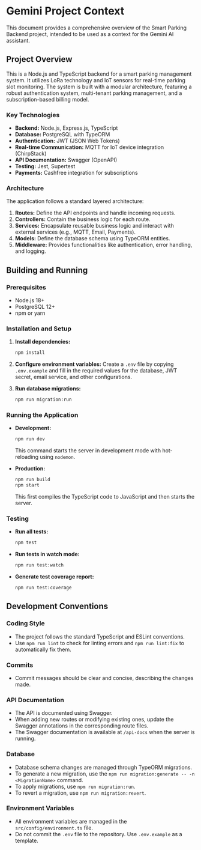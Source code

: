 # Gemini Project Context

This document provides a comprehensive overview of the Smart Parking Backend project, intended to be used as a context for the Gemini AI assistant.

## Project Overview

This is a Node.js and TypeScript backend for a smart parking management system. It utilizes LoRa technology and IoT sensors for real-time parking slot monitoring. The system is built with a modular architecture, featuring a robust authentication system, multi-tenant parking management, and a subscription-based billing model.

### Key Technologies

*   **Backend:** Node.js, Express.js, TypeScript
*   **Database:** PostgreSQL with TypeORM
*   **Authentication:** JWT (JSON Web Tokens)
*   **Real-time Communication:** MQTT for IoT device integration (ChirpStack)
*   **API Documentation:** Swagger (OpenAPI)
*   **Testing:** Jest, Supertest
*   **Payments:** Cashfree integration for subscriptions

### Architecture

The application follows a standard layered architecture:

1.  **Routes:** Define the API endpoints and handle incoming requests.
2.  **Controllers:** Contain the business logic for each route.
3.  **Services:** Encapsulate reusable business logic and interact with external services (e.g., MQTT, Email, Payments).
4.  **Models:** Define the database schema using TypeORM entities.
5.  **Middleware:** Provides functionalities like authentication, error handling, and logging.

## Building and Running

### Prerequisites

*   Node.js 18+
*   PostgreSQL 12+
*   npm or yarn

### Installation and Setup

1.  **Install dependencies:**
    ```bash
    npm install
    ```

2.  **Configure environment variables:**
    Create a `.env` file by copying `.env.example` and fill in the required values for the database, JWT secret, email service, and other configurations.

3.  **Run database migrations:**
    ```bash
    npm run migration:run
    ```

### Running the Application

*   **Development:**
    ```bash
    npm run dev
    ```
    This command starts the server in development mode with hot-reloading using `nodemon`.

*   **Production:**
    ```bash
    npm run build
    npm start
    ```
    This first compiles the TypeScript code to JavaScript and then starts the server.

### Testing

*   **Run all tests:**
    ```bash
    npm test
    ```

*   **Run tests in watch mode:**
    ```bash
    npm run test:watch
    ```

*   **Generate test coverage report:**
    ```bash
    npm run test:coverage
    ```

## Development Conventions

### Coding Style

*   The project follows the standard TypeScript and ESLint conventions.
*   Use `npm run lint` to check for linting errors and `npm run lint:fix` to automatically fix them.

### Commits

*   Commit messages should be clear and concise, describing the changes made.

### API Documentation

*   The API is documented using Swagger.
*   When adding new routes or modifying existing ones, update the Swagger annotations in the corresponding route files.
*   The Swagger documentation is available at `/api-docs` when the server is running.

### Database

*   Database schema changes are managed through TypeORM migrations.
*   To generate a new migration, use the `npm run migration:generate -- -n <MigrationName>` command.
*   To apply migrations, use `npm run migration:run`.
*   To revert a migration, use `npm run migration:revert`.

### Environment Variables

*   All environment variables are managed in the `src/config/environment.ts` file.
*   Do not commit the `.env` file to the repository. Use `.env.example` as a template.

